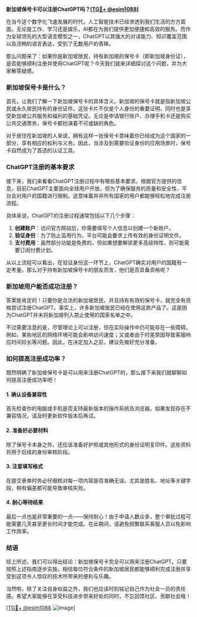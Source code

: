 **新加坡保号卡可以注册ChatGPT吗？[[TG💪+ @esim1088](https://t.me/s/esim1088)]**

在当今这个数字化飞速发展的时代，人工智能技术已经渗透到我们生活的方方面面。无论是工作、学习还是娱乐，AI都在为我们提供更加便捷和高效的服务。而作为全球领先的大型语言模型之一，ChatGPT以其强大的对话能力、知识覆盖范围以及流畅的语言表达，受到了无数用户的青睐。

那么问题来了：如果你是新加坡居民，持有新加坡的保号卡（即新加坡身份证），是否能够顺利注册并使用ChatGPT呢？今天我们就来详细探讨这个问题，并为大家解答疑惑。

### 新加坡保号卡是什么？

首先，让我们了解一下新加坡保号卡的具体含义。新加坡的保号卡就是指新加坡公民或永久居民持有的身份证件。这张卡片不仅是个人身份的重要证明，同时也是享受新加坡公共服务和福利的基础凭证。无论是申请银行账户、办理手机卡还是购买公共交通票务，保号卡都扮演着不可或缺的角色。

对于居住在新加坡的人来说，拥有这样一张保号卡意味着你已经成为这个国家的一部分，享有相应的权利与义务。因此，当涉及到需要验证身份的应用场景时，保号卡自然成为了首选的认证工具。

### ChatGPT注册的基本要求

接下来，我们来看看ChatGPT注册过程中有哪些基本要求。根据官方提供的信息，目前ChatGPT主要面向全球用户开放，但为了确保服务的质量和安全性，平台会对用户的国籍进行限制。这意味着并非所有国家的用户都能够轻松地完成注册流程。

具体来说，ChatGPT的注册过程通常包括以下几个步骤：

1. **创建账户**：访问官方网站后，你需要填写个人信息以创建一个新账户。
2. **验证身份**：为了防止滥用行为，平台可能会要求上传有效的身份证明文件。
3. **支付费用**：虽然部分功能是免费的，但如果想要解锁更多高级特性，则可能需要订阅付费计划。

从以上流程可以看出，在验证身份这一环节上，ChatGPT确实对用户的国籍有一定考量。那么对于持有新加坡保号卡的朋友而言，他们是否具备资格呢？

### 新加坡用户能否成功注册？

答案是肯定的！只要你是合法的新加坡居民，并且持有有效的保号卡，就完全有资格尝试注册ChatGPT。事实上，许多新加坡居民已经在使用这款产品了。这是因为ChatGPT并未将新加坡列入禁止使用的国家名单之中。

不过需要注意的是，尽管理论上可以注册，但在实际操作中仍可能存在一些障碍。例如，某些地区的网络环境可能会影响访问速度；又或者由于时差原因导致客服响应时间较长等问题。因此，在决定加入之前，建议先做好充分准备。

### 如何提高注册成功率？

既然明确了新加坡保号卡是可以用来注册ChatGPT的，那么接下来我们就聊聊如何提高注册成功率吧！

#### 1. 确认设备兼容性
首先检查你的电脑或手机是否支持最新版本的操作系统及浏览器。如果发现存在不兼容情况，请及时更新软件版本后再试。

#### 2. 准备好必要材料
除了保号卡本身之外，还应该准备好护照或其他形式的身份证明复印件。这些资料将用于后续的身份审核阶段。

#### 3. 注意填写格式
在提交表单时务必仔细核对每一项内容是否准确无误。尤其是姓名、地址等关键字段，稍有偏差都可能导致审核失败。

#### 4. 耐心等待结果
最后一点也是非常重要的一点——保持耐心！由于申请人数众多，整个审批过程可能需要几天甚至更长时间才能完成。在此期间，请避免频繁联系客服人员以免影响工作效率。

### 结语

综上所述，我们可以得出结论：新加坡保号卡完全可以用来注册ChatGPT。只要按照上述指南逐步实施，相信每位符合条件的新加坡居民都能够顺利完成注册并享受到这项令人惊叹的技术所带来的便利与乐趣。

当然啦，除了关注自身权益之外，我们也应该时刻铭记自己作为社会一员的责任感。希望大家能够在享受科技进步带来好处的同时，不忘回馈社区、贡献社会哦！

[[TG💪+ @esim1088](https://t.me/s/esim1088) ![Image](https://i.postimg.cc/4NQfJmqS/Snipaste-2025-05-13-00-14-12.png)]